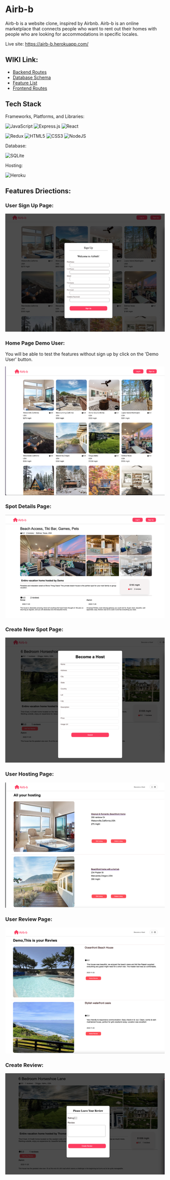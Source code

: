 # Airb-b

Airb-b is a website clone, inspired by Airbnb. Airb-b is an online marketplace that connects people who want to rent out their homes with people who are looking for accommodations in specific locales.

Live site: https://airb-b.herokuapp.com/

## WIKI Link:

- [Backend Routes](https://github.com/Alicenanguo/Airb-b/wiki/Backend-Routes)
- [Database Schema](https://github.com/Alicenanguo/Airb-b/wiki/Database-Schema)
- [Feature List](https://github.com/Alicenanguo/Airb-b/wiki/Feature-List)
- [Frontend Routes](https://github.com/Alicenanguo/Airb-b/wiki/Frontend-Routes)

## Tech Stack

Frameworks, Platforms, and Libraries:

![JavaScript](https://img.shields.io/badge/javascript-%23323330.svg?style=for-the-badge&logo=javascript&logoColor=%23F7DF1E) ![Express.js](https://img.shields.io/badge/express.js-%23404d59.svg?style=for-the-badge&logo=express&logoColor=%2361DAFB) ![React](https://img.shields.io/badge/react-%2320232a.svg?style=for-the-badge&logo=react&logoColor=%2361DAFB)

![Redux](https://img.shields.io/badge/redux-%23593d88.svg?style=for-the-badge&logo=redux&logoColor=white) ![HTML5](https://img.shields.io/badge/html5-%23E34F26.svg?style=for-the-badge&logo=html5&logoColor=white) ![CSS3](https://img.shields.io/badge/css3-%231572B6.svg?style=for-the-badge&logo=css3&logoColor=white) ![NodeJS](https://img.shields.io/badge/node.js-6DA55F?style=for-the-badge&logo=node.js&logoColor=white)

Database:

![SQLite](https://img.shields.io/badge/sqlite-%2307405e.svg?style=for-the-badge&logo=sqlite&logoColor=white)

Hosting:

![Heroku](https://img.shields.io/badge/heroku-%23430098.svg?style=for-the-badge&logo=heroku&logoColor=white)

## Features Driections:

### User Sign Up Page:

![user Signup](./images/signup.png)

### Home Page Demo User:

You will be able to test the features without sign up by click on the 'Demo User' button.

![home page](./images/homepage.png)

### Spot Details Page:

![spot details](./images/spotdetailpage.png)

### Create New Spot Page:

![create new spot](./images/createspot.png)

### User Hosting Page:
![user hosting page](./images/userhostingpage.png)


### User Review Page:
![user review page](./images/userreviewpage.png)

### Create Review:
![create review](./images/createreview.png)
